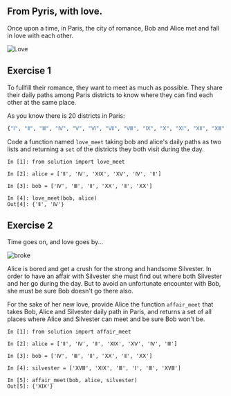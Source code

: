 ## From Pyris, with love.

Once upon a time, in Paris, the city of romance, Bob and Alice met and
fall in love with each other.

![Love](https://cdn4.iconfinder.com/data/icons/small-n-flat/24/heart-128.png)


## Exercise 1

To fullfill their romance, they want to meet as much as possible. They
share their daily paths among Paris districts to know where they can
find each other at the same place.

As you know there is 20 districts in Paris:

```python
{"Ⅰ", "Ⅱ", "Ⅲ", "Ⅳ", "Ⅴ", "Ⅵ", "Ⅶ", "Ⅷ", "Ⅸ", "Ⅹ", "ⅩⅠ", "ⅩⅡ", "ⅩⅢ", "ⅩⅣ", "ⅩⅤ", "ⅩⅥ", "ⅩⅦ", "ⅩⅧ", "ⅩⅠⅩ", "ⅩⅩ"}
```

Code a function named `love_meet` taking bob and alice's daily paths
as two lists and returning a `set` of the districts they both visit
during the day.

```ipython
In [1]: from solution import love_meet

In [2]: alice = ['Ⅱ', 'Ⅳ', 'ⅩⅠⅩ', 'ⅩⅤ', 'Ⅳ', 'Ⅱ']

In [3]: bob = ['Ⅳ', 'Ⅲ', 'Ⅱ', 'ⅩⅩ', 'Ⅱ', 'ⅩⅩ']

In [4]: love_meet(bob, alice)
Out[4]: {'Ⅱ', 'Ⅳ'}
```

## Exercise 2

Time goes on, and love goes by...

![broke](https://image.flaticon.com/icons/png/128/805/805031.png)

Alice is bored and get a crush for the strong and handsome
Silvester. In order to have an affair with Silvester she must find out
where both Silvester and her go during the day. But to avoid an
unfortunate encounter with Bob, she must be sure Bob doesn't go there
also.

For the sake of her new love, provide Alice the function `affair_meet`
that takes Bob, Alice and Silvester daily path in Paris, and returns a
set of all places where Alice and Silvester can meet and be sure Bob
won't be.

```ipython
In [1]: from solution import affair_meet

In [2]: alice = ['Ⅱ', 'Ⅳ', 'Ⅱ', 'ⅩⅠⅩ', 'ⅩⅤ', 'Ⅳ', 'Ⅲ']

In [3]: bob = ['Ⅳ', 'Ⅲ', 'Ⅱ', 'ⅩⅩ', 'Ⅱ', 'ⅩⅩ']

In [4]: silvester = ['ⅩVⅢ', 'ⅩⅠⅩ', 'Ⅲ', 'Ⅰ', 'Ⅲ', 'ⅩVⅢ']

In [5]: affair_meet(bob, alice, silvester)
Out[5]: {'ⅩⅠⅩ'}
```
